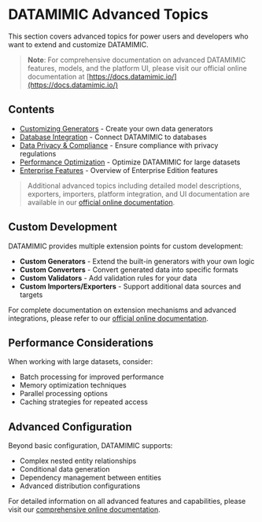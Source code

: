 # DATAMIMIC Advanced Topics

This section covers advanced topics for power users and developers who want to extend and customize DATAMIMIC.

> **Note**: For comprehensive documentation on advanced DATAMIMIC features, models, and the platform UI, please visit our official online documentation at [https://docs.datamimic.io/](https://docs.datamimic.io/)

## Contents

- [Customizing Generators](custom-generators.md) - Create your own data generators
- [Database Integration](database-integration.md) - Connect DATAMIMIC to databases
- [Data Privacy & Compliance](data-privacy.md) - Ensure compliance with privacy regulations
- [Performance Optimization](performance.md) - Optimize DATAMIMIC for large datasets
- [Enterprise Features](enterprise-features.md) - Overview of Enterprise Edition features

> Additional advanced topics including detailed model descriptions, exporters, importers, platform integration, and UI documentation are available in our [official online documentation](https://docs.datamimic.io/).

## Custom Development

DATAMIMIC provides multiple extension points for custom development:

- **Custom Generators** - Extend the built-in generators with your own logic
- **Custom Converters** - Convert generated data into specific formats
- **Custom Validators** - Add validation rules for your data
- **Custom Importers/Exporters** - Support additional data sources and targets

For complete documentation on extension mechanisms and advanced integrations, please refer to our [official online documentation](https://docs.datamimic.io/developers/).

## Performance Considerations

When working with large datasets, consider:

- Batch processing for improved performance
- Memory optimization techniques
- Parallel processing options
- Caching strategies for repeated access

## Advanced Configuration

Beyond basic configuration, DATAMIMIC supports:

- Complex nested entity relationships
- Conditional data generation
- Dependency management between entities
- Advanced distribution configurations 

For detailed information on all advanced features and capabilities, please visit our [comprehensive online documentation](https://docs.datamimic.io/). 